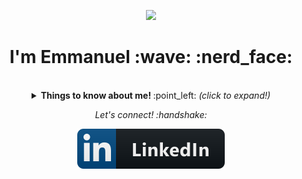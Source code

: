 
<p align="center">
  <img src="https://media.giphy.com/media/MeJgB3yMMwIaHmKD4z/giphy.gif" width="35%">
</p>


  <h1 align="center"> I'm Emmanuel :wave: :nerd_face:  </h1>

<br>

<details>
  <summary align="center"> <b> Things to know about me! </b> :point_left: <i>(click to expand!)</i> </summary>
  
  <br>
  
  [![Github Stats By Anurag](https://github-readme-stats.vercel.app/api?username=LeyCod&show_icons=true&title_color=fff&icon_color=79ff97&text_color=9f9f9f&bg_color=151515)](https://github.com/LeyCod/github-readme-stats)

---

### - Languages and Tools...

<p align="center">

  <!-- For more icons please follow  https://github.com/MikeCodesDotNET/ColoredBadges -->
  
  <a href="#">
    <img src="https://raw.githubusercontent.com/MikeCodesDotNET/ColoredBadges/4a38660afb7be89a6032218589b4454a1285c7f8/svg/dev/languages/html.svg" alt="html badge" style="vertical-align:top margin:6px 4px">
  </a>
    <a href="#">
    <img src="https://raw.githubusercontent.com/MikeCodesDotNET/ColoredBadges/4a38660afb7be89a6032218589b4454a1285c7f8/svg/dev/languages/css3.svg" alt="css3 badge" style="vertical-align:top margin:6px 4px">
  </a>
  <a href="#">
    <img src="https://raw.githubusercontent.com/MikeCodesDotNET/ColoredBadges/4a38660afb7be89a6032218589b4454a1285c7f8/svg/dev/languages/js.svg" alt="js badge" style="vertical-align:top margin:6px 4px">
  </a> 
  <a href="#">
    <img src="https://raw.githubusercontent.com/MikeCodesDotNET/ColoredBadges/4a38660afb7be89a6032218589b4454a1285c7f8/svg/dev/frameworks/bootstrap.svg" alt="bootstrap badge" style="vertical-align:top margin:6px 4px">
  </a> 
  <a href="#">
    <img src="https://raw.githubusercontent.com/MikeCodesDotNET/ColoredBadges/4a38660afb7be89a6032218589b4454a1285c7f8/svg/dev/tools/visualstudio_code.svg" alt="visual studio code badge" style="vertical-align:top margin:6px 4px">
  </a> 
  
  
  
  

---

</p>

### - I'm currently...
  
- Giving my best to become a Full Stack Developer with the help of 4Geeks Academy.
- Improving my programming skills.
- Learning new lenguajes and tools.

  
---

</details>

<p align="center"> 
  <i> Let's connect! :handshake: </i>
</p>

<p align="center"> 
   <a href="https://www.linkedin.com/in/emmanuelleyan">
    <img src="https://raw.githubusercontent.com/MikeCodesDotNET/ColoredBadges/4a38660afb7be89a6032218589b4454a1285c7f8/svg/social/linkedin.svg" alt="example badge" style="vertical-align:top margin:6px 4px">
  </a> 
</p>


